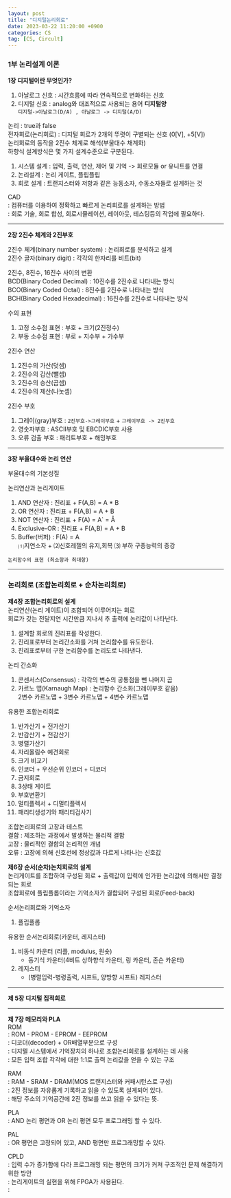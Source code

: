 ```yaml
---
layout: post
title: "디지털논리회로"
date: 2023-03-22 11:20:00 +0900
categories: CS
tag: [CS, Circult]
---
```


### 1부 논리설계 이론

__1장 디지털이란 무엇인가?__ <br>
1. 아날로그 신호 : 시간흐름에 따라 연속적으로 변화하는 신호
2. 디지털 신호 : analog와 대조적으로 사용되는 용어 __디지털양__ <br>
`디지털->아날로그(D/A) , 아날로그 -> 디지털(A/D)`

논리 : true과 false <br>
전자회로(논리회로) : 디지털 회로가 2개의 뚜렷이 구별되는 신호 (0[V], +5[V])<br>
논리회로의 동작을 2진수 체계로 해석(부울대수 채계화) <br>
하향식 설계방식은 몇 가지 설계수준으로 구분된다. <br>
1. 시스템 설계 : 입력, 출력, 연산, 제어 및 기억 -> 회로모듈 or 유니트를 연결
2. 논리설계 : 논리 게이트, 플립플립 
3. 회로 설계 : 트랜지스터와 저항과 같은 능동소자, 수동소자들로 설계하는 것 <br>
   
CAD <br> 
: 컴퓨터를 이용하여 정확하고 빠르게 논리회로를 설계하는 방법 <br>
: 회로 기술, 회로 합성, 회로시뮬레이션, 레이아웃, 테스팅등의 작업에 필요하다. <br>

---
__2장 2진수 체계와 2진부호__<br>

2진수 체계(binary number system) : 논리회로를 분석하고 설계 <br>
2진수 글자(binary digit) : 각각의 한자리를 비트(bit) <br>

2진수, 8진수, 16진수 사이의 변환 <br>
BCD(Binary Coded Decimal) : 10진수를 2진수로 나타내는 방식 <br>
BCO(Binary Coded Octal) : 8진수를 2진수로 나타내는 방식 <br>
BCH(Binary Coded Hexadecimal) : 16진수를 2진수로 나타내는 방식 <br>

수의 표현 <br>
1. 고정 소수점 표현 : 부호 + 크기(2진정수)
2. 부동 소수점 표현 : 부로 + 지수부 + 가수부 <br>

2진수 연산 <br>
1. 2진수의 가산(덧셈)
2. 2진수의 감산(뺄셈)
3. 2진수의 승산(곱셈)
4. 2진수의 제산(나눗셈)

2진수 부호<br>
1. 그레이(gray)부호 : `2진부호->그레이부호`  + `그레이부호 -> 2진부호`
2. 영숫자부호 : ASCII부호 및 EBCDIC부호 사용
3. 오류 검출 부호 : 패리트부호 + 해밍부호

---
__3장 부울대수와 논리 연산__<br>

부울대수의 기본성질 <br>

논리연산과 논리게이트 <br>
1. AND 연산자 : 진리표 + F(A,B) = A * B
2. OR 연산자 : 진리표 + F(A,B) = A + B
3. NOT 연산자 : 진리표 + F(A) = A` = Å
4. Exclusive-OR : 진리표 + F(A,B) = A + B
5. Buffer(버퍼) : F(A) = A <br>
   ⑴지연소자 + ⑵신호레젤의 유지,회복 ⑶ 부하 구종능력의 증강

`논리함수의 표현 (최소항과 최대항)`

---

### 논리회로 (조합논리회로 + 순차논리회로)

__제4장 조합논리회로의 설계__<br>
논리연산(논리 게이트)이 조합되어 이루어지는 회로<br>
회로가 갖는 전달지연 시간만큼 지나서 추 출력에 논리값이 나타난다.<br>
1. 설계할 회로의 진리표를 작성한다.
2. 진리표로부터 논리간소화를 거쳐 논리함수를 유도한다.
3. 진리표로부터 구한 논리함수를 논리도로 나타낸다. <br>

논리 간소화<br>
1. 콘센서스(Consensus) : 각각의 변수의 공통점을 뺀 나머지 곱
2. 카르노 맵(Karnaugh Map) : 논리함수 간소화(그레이부호 같음)<br>
    2변수 카르노맵 + 3변수 카르노맵 + 4변수 카르노맵 <br>

유용한 조합논리회로<br>
1. 반가산기 + 전가산기
2. 반감산기 + 전감산기
3. 병렬가산기
4. 자리올림수 예견회로
5. 크기 비교기
6. 인코더 + 우선순위 인코더 + 디코더
7. 금지회로
8. 3상태 게이트
9. 부호변환기
10. 멀티플렉서 + 디멀티플렉서
11. 패리티생성기와 패리티검사기

조합논리회로의 고장과 테스트 <br>
결함 : 제조하는 과정에서 발생하는 물리적 결함 <br>
고장 : 물리적인 결함의 논리적인 개념 <br>
오류 : 고장에 의해 신호선에 정상값과 다르게 나타나는 신호값<br>

__제6장 순서(순차)논치회로의 설계__<br>
논리게이트를 조합하여 구성된 회로 + 출력값이 입력에 인가한 논리값에 의해서만 결정되는 회로 <br>
조합회로에 플립플롭이라는 기억소자가 결합되어 구성된 회로(Feed-back)<br>

순서논리회로와 기억소자<br>
1. 플립플롭

유용한 순서논리회로(카운터, 레지스터)<br>
1. 비동식 카운터 (리플, modulus, 원숏) 
   + 동기식 카운터(4비트 상하향식 카운터, 링 카운터, 존슨 카운터)
2. 레지스터 
   + (병렬입력-병령출력, 시프트, 양방향 시프트) 레지스터

---
__제 5장 디지털 집적회로__<br>

---
__제 7장 메모리와 PLA__<br>
ROM <br>
: ROM -  PROM - EPROM - EEPROM <br>
: 디코더(decoder) + OR배열부분으로 구성 <br>
: 디지텔 시스템에서 기억장치의 하나로 조합논리회로를 설계하는 데 사용 <br>
: 모든 입력 조합 각각에 대한 1:1로 출력 논리값을 얻을 수 있는 구조 <br>

RAM <br>
: RAM - SRAM - DRAM(MOS 트랜지스터와 커패시턴스로 구성)<br>
: 2진 정보를 자유롭게 기록하고 읽을 수 있도록 설계되어 있다. <br>
: 해당 주소의 기억공간에 2진 정보를 쓰고 읽을 수 있다는 뜻. <br>

PLA <br>
: AND 논리 평면과 OR 논리 평면 모두 프로그래밍 할 수 있다. <br>

PAL <br>
: OR 평면은 고정되어 있고, AND 평면만 프로그래밍할 수 있다. <br>

CPLD <br>
: 입력 수가 증가함에 다라 프로그래밍 되는 평면의 크기가 커져 구조적인 문제 해결하기 위한 방안 <br>
: 논리게이트의 실현을 위해 FPGA가 사용된다. <br>
: 






